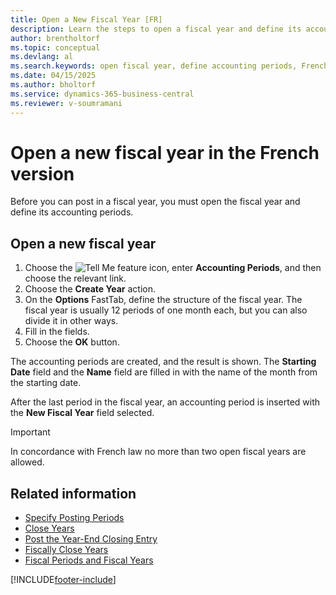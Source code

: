 ```yaml
---
title: Open a New Fiscal Year [FR]
description: Learn the steps to open a fiscal year and define its accounting periods in the French version of Business Central.
author: brentholtorf
ms.topic: conceptual
ms.devlang: al
ms.search.keywords: open fiscal year, define accounting periods, French version
ms.date: 04/15/2025
ms.author: bholtorf
ms.service: dynamics-365-business-central
ms.reviewer: v-soumramani
---
```


# Open a new fiscal year in the French version

Before you can post in a fiscal year, you must open the fiscal year and define its accounting periods.  

## Open a new fiscal year  

1. Choose the ![Tell Me feature](../../media/ui-search/search_small.png "Tell me what you want to do") icon, enter **Accounting Periods**, and then choose the relevant link.  
1. Choose the **Create Year** action.  
1. On the **Options** FastTab, define the structure of the fiscal year. The fiscal year is usually 12 periods of one month each, but you can also divide it in other ways.  
1. Fill in the fields.  
1. Choose the **OK** button.  

The accounting periods are created, and the result is shown. The **Starting Date** field and the **Name** field are filled in with the name of the month from the starting date.  

After the last period in the fiscal year, an accounting period is inserted with the **New Fiscal Year** field selected.  

> [!IMPORTANT]  
> In concordance with French law no more than two open fiscal years are allowed.  

## Related information

- [Specify Posting Periods](how-to-specify-posting-periods.md)
- [Close Years](how-to-close-years.md)
- [Post the Year-End Closing Entry](how-to-post-the-year-end-closing-entry.md)
- [Fiscally Close Years](how-to-fiscally-close-years.md)
- [Fiscal Periods and Fiscal Years](fiscal-periods-and-fiscal-years.md)

[!INCLUDE[footer-include](../../includes/footer-banner.md)]
